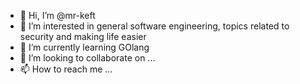 - 👋 Hi, I’m @mr-keft
- 👀 I’m interested in general software engineering, topics related to security and making life easier
- 🌱 I’m currently learning GOlang
- 💞️ I’m looking to collaborate on ...
- 📫 How to reach me ...

<!---
mr-keft/mr-keft is a ✨ special ✨ repository because its `README.md` (this file) appears on your GitHub profile.
You can click the Preview link to take a look at your changes.
--->
